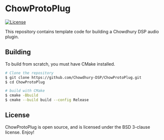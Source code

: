 # ChowProtoPlug

[![License](https://img.shields.io/badge/License-BSD-blue.svg)](https://opensource.org/licenses/BSD-3-Clause)

This repository contains template code for building a Chowdhury DSP
audio plugin.

## Building

To build from scratch, you must have CMake installed.

```bash
# Clone the repository
$ git clone https://github.com/Chowdhury-DSP/ChowProtoPlug.git
$ cd ChowProtoPlug

# build with CMake
$ cmake -Bbuild
$ cmake --build build --config Release
```

## License

ChowProtoPlug is open source, and is licensed under the BSD 3-clause license.
Enjoy!

